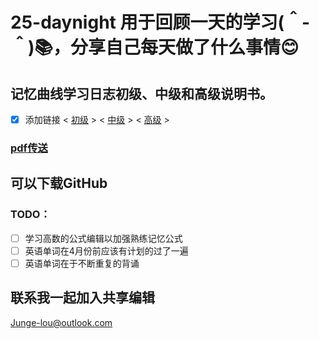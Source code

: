 # 25-daynight 用于回顾一天的学习(＾-＾)📚，分享自己每天做了什么事情😊
## 记忆曲线学习日志初级、中级和高级说明书。
- [X] 添加链接
< [初级](https://mp.weixin.qq.com/s/yH8V-mx5-olmUL9wNHfaLA) >
< [中级](https://mp.weixin.qq.com/s/Tn9R-7OULW4ni9EWPI1Obg) >
< [高级](https://mp.weixin.qq.com/s/-M1_r3Bu5grjuAlXlUtisQ) >
### [pdf传送](防遗忘本)

## 可以下载GitHub

### TODO：
- [ ] 学习高数的公式编辑以加强熟练记忆公式
- [ ] 英语单词在4月份前应该有计划的过了一遍
- [ ] 英语单词在于不断重复的背诵

## 联系我一起加入共享编辑
 Junge-lou@outlook.com

